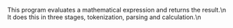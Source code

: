 This program evaluates a mathematical expression and returns the result.\n
It does this in three stages, tokenization, parsing and calculation.\n